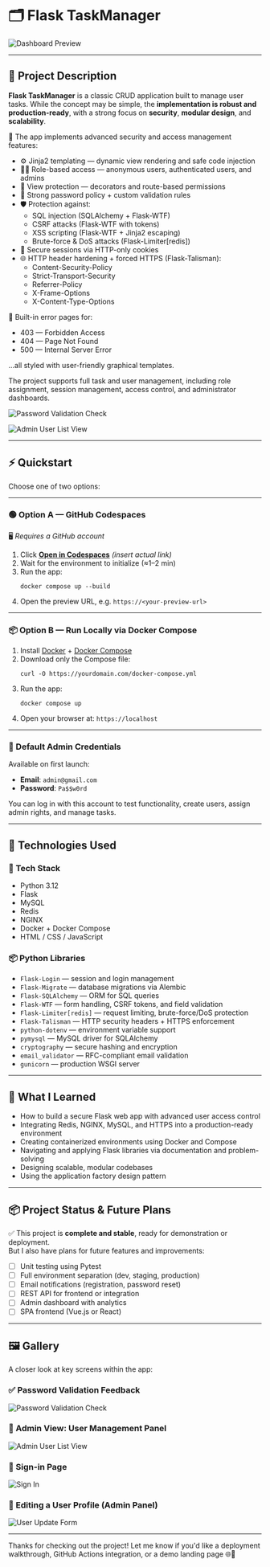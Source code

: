 # 🗂️ Flask TaskManager

![Dashboard Preview](docs/screenshots/dashboard.png)

---

## 📌 Project Description

**Flask TaskManager** is a classic CRUD application built to manage user tasks. While the concept may be simple, the **implementation is robust and production-ready**, with a strong focus on **security**, **modular design**, and **scalability**.

🔐 The app implements advanced security and access management features:

- ⚙️ Jinja2 templating — dynamic view rendering and safe code injection
- 🧑‍⚖️ Role-based access — anonymous users, authenticated users, and admins
- 🔐 View protection — decorators and route-based permissions
- 🔑 Strong password policy + custom validation rules
- 🛡️ Protection against:
  - SQL injection (SQLAlchemy + Flask-WTF)
  - CSRF attacks (Flask-WTF with tokens)
  - XSS scripting (Flask-WTF + Jinja2 escaping)
  - Brute-force & DoS attacks (Flask-Limiter[redis])
- 💾 Secure sessions via HTTP-only cookies
- 🌐 HTTP header hardening + forced HTTPS (Flask-Talisman):
  - Content-Security-Policy
  - Strict-Transport-Security
  - Referrer-Policy
  - X-Frame-Options
  - X-Content-Type-Options

🧯 Built-in error pages for:
- 403 — Forbidden Access  
- 404 — Page Not Found  
- 500 — Internal Server Error  

...all styled with user-friendly graphical templates.

The project supports full task and user management, including role assignment, session management, access control, and administrator dashboards.

![Password Validation Check](docs/screenshots/password-ckeck.png)

![Admin User List View](docs/screenshots/users.png)

---

## ⚡️ Quickstart

Choose one of two options:

---

### 🟢 Option A — GitHub Codespaces

🖥️ *Requires a GitHub account*

1. Click **[Open in Codespaces](#)** *(insert actual link)*
2. Wait for the environment to initialize (≈1–2 min)
3. Run the app:
   ```
   docker compose up --build
   ```
4. Open the preview URL, e.g. `https://<your-preview-url>`

---

### 📦 Option B — Run Locally via Docker Compose

1. Install [Docker](https://docs.docker.com/get-docker/) + [Docker Compose](https://docs.docker.com/compose/)
2. Download only the Compose file:
   ```
   curl -O https://yourdomain.com/docker-compose.yml
   ```
3. Run the app:
   ```
   docker compose up
   ```
4. Open your browser at: `https://localhost`

---

### 🔑 Default Admin Credentials

Available on first launch:

- **Email**: `admin@gmail.com`  
- **Password**: `Pa$$w0rd`

You can log in with this account to test functionality, create users, assign admin rights, and manage tasks.

---

## 🧰 Technologies Used

### 🧱 Tech Stack

- Python 3.12
- Flask
- MySQL
- Redis
- NGINX
- Docker + Docker Compose
- HTML / CSS / JavaScript

### 📦 Python Libraries

- `Flask-Login` — session and login management
- `Flask-Migrate` — database migrations via Alembic
- `Flask-SQLAlchemy` — ORM for SQL queries
- `Flask-WTF` — form handling, CSRF tokens, and field validation
- `Flask-Limiter[redis]` — request limiting, brute-force/DoS protection
- `Flask-Talisman` — HTTP security headers + HTTPS enforcement
- `python-dotenv` — environment variable support
- `pymysql` — MySQL driver for SQLAlchemy
- `cryptography` — secure hashing and encryption
- `email_validator` — RFC-compliant email validation
- `gunicorn` — production WSGI server

---

## 🧠 What I Learned

- How to build a secure Flask web app with advanced user access control
- Integrating Redis, NGINX, MySQL, and HTTPS into a production-ready environment
- Creating containerized environments using Docker and Compose
- Navigating and applying Flask libraries via documentation and problem-solving
- Designing scalable, modular codebases
- Using the application factory design pattern

---

## 📦 Project Status & Future Plans

✅ This project is **complete and stable**, ready for demonstration or deployment.  
But I also have plans for future features and improvements:

- [ ] Unit testing using Pytest
- [ ] Full environment separation (dev, staging, production)
- [ ] Email notifications (registration, password reset)
- [ ] REST API for frontend or integration
- [ ] Admin dashboard with analytics
- [ ] SPA frontend (Vue.js or React)

---

## 🖼️ Gallery

A closer look at key screens within the app:

### ✅ Password Validation Feedback

![Password Validation Check](docs/screenshots/password-ckeck.png)

### 👥 Admin View: User Management Panel

![Admin User List View](docs/screenshots/users.png)

### 🔐 Sign-in Page

![Sign In](docs/screenshots/signin.png)

### 📝 Editing a User Profile (Admin Panel)

![User Update Form](docs/screenshots/edit-user.png)

---

Thanks for checking out the project! Let me know if you'd like a deployment walkthrough, GitHub Actions integration, or a demo landing page 🌐🚀
